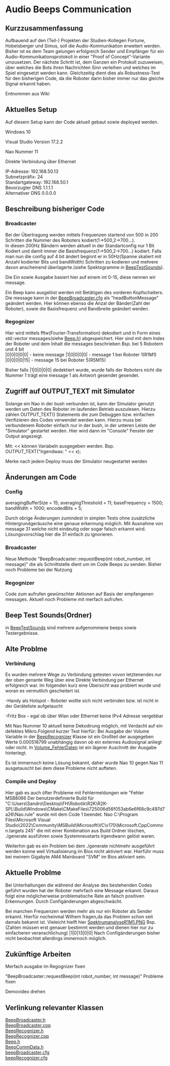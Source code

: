 # Audio Beeps Communication

## Kurzzusammenfassung
Aufbauend auf den (Teil-) Projekten der Studien-Kollegen Fortune, Hobelsberger und Simus, soll die Audio-Kommunikation erweitert werden. Bisher ist es dem Team gelungen erfolgreich Sender und Empfänger für ein Audio-Kommunikationsprotokoll in einer "Proof of Concept"-Variante umzusetzen. Der nächste Schritt ist, dem Ganzen ein Protokoll zuzuweisen, über welches die Bots ihren Nachrichten Sinn verleihen und welches im Spiel eingesetzt werden kann. Gleichzeitig dient dies als Robustness-Test für den bisherigen Code, da die Roboter darin bisher immer nur das gleiche Signal erkannt haben.

Entnommen aus Wiki

## Aktuelles Setup
Auf diesem Setup kann der Code aktuell gebaut sowie deployed werden.

Windows 10 

Visual Studio Version 17.2.2

Nao Nummer 11

Direkte Verbindung über Ethernet

IP-Adresse: 192.168.50.13  
Subnetzpräfix: 24  
Standartgateway: 192.168.50.1  
Bevorzugter DNS 1.1.1.1  
Alternativer DNS 0.0.0.0  

## Beschreibung bisheriger Code
### Broadcaster
Bei der Übertragung werden mittels Frequenzen startend von 500 in 200 Schritten die Nummer des Roboters kodiert(1->500,2->700...).  
In diesen 200Hz Bändern werden aktuell in der Standartconfig nur 1 Bit Kodiert und damit immer die Basisfrequenz(1->500,2->700...) kodiert.
Falls man nun die config auf 4 bit ändert beginnt er in 50Hz(Spanne skaliert mit Anzahl kodierter Bits und bandWidth) Schritten zu kodieren und mehrere davon anscheinend überlagerte.(siehe Spektogramme in [BeepTestSounds](BeepTestSounds)). 

Die Ein sowie Ausgabe basiert hier auf einem int 0-15, diese nennen wir message.

Ein Beep kann ausgelöst werden mit Betätigen des vorderen Kopfschalters. Die message kann in der [BeepBroadcaster.cfg](Config\Scenarios\Default/BeepBroadcaster.cfg) als "headButtonMessage" geändert werden. Hier können ebenso die Anzal der Bänder(Zahl der Roboter), sowie die Basisfrequenz und Bandbreite geändert werden.

### Regognizer
Hier wird mittels fftw(Fourier-Transformation) dekodiert und in Form eines std::vector messages(siehe [Beep.h](Src\Representations\Communication\Beep.h)) abgespeichert. Hier sind mit dem Index der Roboter und dem Inhalt die messages beschrieben Bsp. bei 5 Robotern und 4 bit   
|0|0|0|0|0| - keine message  |1|0|0|0|0| - message 1 bei Roboter 1(R1M1) |0|0|0|0|15| - message 15 bei Roboter 5(R5M15)


Bisher falls |1|0|0|0|0| dedektiert wurde, wurde falls der Roboters nicht die Nummer 1 trägt eine message 1 als Antwort gesendet gesendet.

## Zugriff auf OUTPUT_TEXT mit Simulator
Solange ein Nao in der bush verbunden ist, kann der Simulator genutzt werden um Daten des Roboter im laufenden Betrieb auszulesen. Hierzu zählen OUTPUT_TEXT() Statements die zum Debuggen bzw. einfachen Verifizieren des Codes verwendet werden kann. Hierzu muss bei verbundenem Roboter einfach nur in der bush, in der unteren Leiste der "Simulator" gestartet werden. Hier wird dann im "Console" Fenster der Output angezeigt.

Mit: << können Variabeln ausgegeben werden. Bsp.  
OUTPUT_TEXT("Irgendwas: " << x);

Merke nach jedem Deploy muss der Simulator neugestartet werden

## Änderungen am Code
### Config
averagingBufferSize = 15; averagingThreshold = 11; baseFrequency = 1500; bandWidth = 1000; encodedBits = 5;

Durch obrige Änderungen zumindest in simplen Tests ohne zusätzliche Hintergrundgeräusche eine genaue erkennung möglich. Mit Ausnahme von message 31 welche nicht eindeutig oder sogar falsch erkannt wird. Lösungsvorschlag hier die 31 einfach zu ignorieren.

### Broadcaster
Neue Methode "BeepBroadcaster::requestBeep(int robot_number, int message)" die als Schnittstelle dient um im Code Beeps zu senden. Bisher noch Probleme bei der Nutzung

### Regognizer
Code zum aufrufen gewünschter Aktionen auf Basis der empfangenen messages. Aktuell noch Probleme mit merfach aufrufen.

## Beep Test Sounds(Ordner)
in [BeepTestSounds](BeepTestSounds) sind mehrere aufgenommene beeps sowie Testergebnisse. 


## Alte Problme
### Verbindung
Es wurden mehrere Wege zu Verbindung getesten vovon letztenendes nur der oben genante Weg über eine Direkte Verbindung per Ethernet erfolgreich war. Im folgenden kurz eine Übersicht was probiert wurde und woran es vermutlich gescheitert ist.

-Handy als Hotspot - Roboter wollte sich nicht verbinden bzw. ist nicht in der Geräteliste aufgetaucht

-Fritz Box - egal ob über Wlan oder Ethernet keine IPv4 Adresse vergebbar 



Mit Nao Nummer 10 aktuell keine Dekodirung möglich, mit Verdacht auf ein defektes Mikro.Folgend kurzer Test hierfür: Bei Ausgabe der Volume Variable in der [BeepRecognizer](Src/Modules/Communication/BeepComms/BeepRecognizer.cpp) Klasse ist ein Großteil der ausgegeben Werte 0.000518799 unabhängig davon ob ein externes Audiosignal anliegt oder nicht. In [Volume_FehlerDaten](Volume_FehlerDaten.txt) ist ein lägerer Auschnitt der Ausgabe hinterlegt.

Es ist immernoch keine Lösung bekannt, daher wurde Nao 10 gegen Nao 11 ausgetauscht bei dem diese Probleme nicht aufteten.


### Compile und Deploy
Hier gab es auch öfter Probleme mit Fehlermeldungen wie "Fehler    MSB8066    Der benutzerdefinierte Build für "C:\Users\Sandro\Desktop\FH\Robotik\R2K\R2K-SPL\Build\Windows\CMake\CMakeFiles\725006d56f053ab6e6f68c9c497d7a26\Nao.rule" wurde mit dem Code 1 beendet.    Nao    C:\Program Files\Microsoft Visual Studio\2022\Community\MSBuild\Microsoft\VC\v170\Microsoft.CppCommon.targets    245" die mit einer Kombination aus Build Ordner löschen, ./generate ausführen sowie Systemneustarts irgendwann gelöst waren.

Weiterhin gab es ein Problem bei dem ./generate nichtmehr ausgeführt werden konne weil Virtualisierung im Bios nicht aktiviert war. Hierführ muss bei meinem Gigabyte AM4 Mainboard "SVM" im Bios aktiviert sein.



## Aktuelle Problme
Bei Unterhaltungen die während der Analyse des bestehenden Codes geführt wurden hat der Roboter mehrfach eine Message erkannt. Daraus folgt eine möglicherweise problematische Rate an falsch positiven Erkennungen. Durch Configänderungen abgeschwächt.   

Bei manchen Frequenzen werden mehr als nur ein Roboter als Sender erkannt. Hierfür nocheinmal Wilhem fragen,da das Problem schon seit damals bekannt ist. Vieleicht hielft hier [SpektrumanalyseR1M1.PNG](BeepTestSounds/SpektrumanalyseR1M1.PNG)
Bsp.(Zahlen müssen erst genauer bestimmt werden und dienen hier nur zu einfacheren veranschlichung)
|1|0|13|0|0|
Nach Configänderungen bisher nicht beobachtet allerdings immernoch möglich. 

## Zukünftige Arbeiten
Merfach ausgabe im Regognizer fixen

"BeepBroadcaster::requestBeep(int robot_number, int message)" Probleme fixen

Demovideo drehen




## Verlinkung relevanter Klassen  
[BeepBroadcaster.h](Src/Modules/Communication/BeepComms/BeepBroadcaster.h)  
[BeepBroadcaster.cpp](Src/Modules/Communication/BeepComms/BeepBroadcaster.cpp)  
[BeepRecognizer.h](Src/Modules/Communication/BeepComms/BeepRecognizer.h)  
[BeepRecognizer.cpp](Src/Modules/Communication/BeepComms/BeepRecognizer.cpp)  
[Beep.h](Src/Representations/Communication/Beep.h)  
[BeepCommData.h](Src/Representations/Infrastructure/BeepCommData.h)  
[beepBroadcaster.cfg](Config/Scenarios/Default/beepBroadcaster.cfg)  
[beepRecognizer.cfg](Config/Scenarios/Default/beepRecognizer.cfg)  